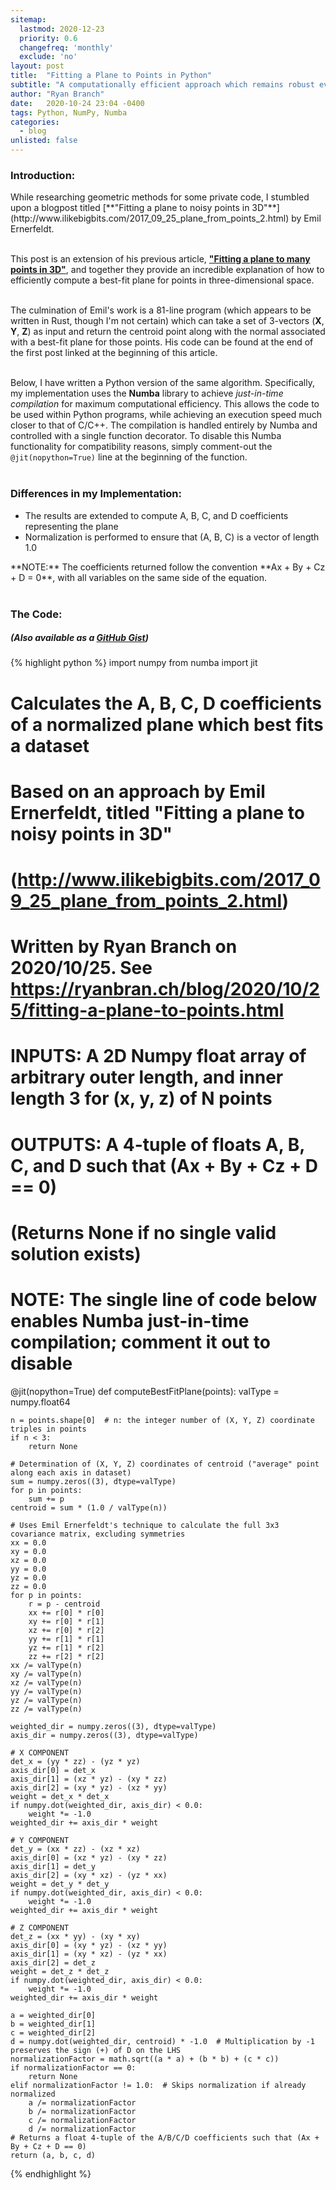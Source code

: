 ```yaml
---
sitemap:
  lastmod: 2020-12-23
  priority: 0.6
  changefreq: 'monthly'
  exclude: 'no'
layout: post
title:  "Fitting a Plane to Points in Python"
subtitle: "A computationally efficient approach which remains robust even with noisy inputs"
author: "Ryan Branch"
date:   2020-10-24 23:04 -0400
tags: Python, NumPy, Numba
categories:
  - blog
unlisted: false
---
```


<h3><strong>Introduction:</strong></h3>
While researching geometric methods for some private code, I stumbled upon a blogpost titled [**"Fitting a plane to noisy points in 3D"**](http://www.ilikebigbits.com/2017_09_25_plane_from_points_2.html) by Emil Ernerfeldt.
<br />
<br />

This post is an extension of his previous article, [**"Fitting a plane to many points in 3D"**](http://www.ilikebigbits.com/2015_03_04_plane_from_points.html), and together they provide an incredible explanation of how to efficiently compute a best-fit plane for points in three-dimensional space.
<br />
<br />

The culmination of Emil's work is a 81-line program (which appears to be written in Rust, though I'm not certain) which can take a set of 3-vectors (**X**, **Y**, **Z**) as input and return the centroid point along with the normal associated with a best-fit plane for those points. His code can be found at the end of the first post linked at the beginning of this article.
<br />
<br />

Below, I have written a Python version of the same algorithm. Specifically, my implementation uses the **Numba** library to achieve *just-in-time compilation* for maximum computational efficiency. This allows the code to be used within Python programs, while achieving an execution speed much closer to that of C/C++. The compilation is handled entirely by Numba and controlled with a single function decorator. To disable this Numba functionality for compatibility reasons, simply comment-out the `@jit(nopython=True)` line at the beginning of the function.
<br />
<br />

<h3><strong>Differences in my Implementation:</strong></h3>
<ul>
    <li>The results are extended to compute A, B, C, and D coefficients representing the plane</li>
    <li>Normalization is performed to ensure that (A, B, C) is a vector of length 1.0</li>
</ul>
**NOTE:** The coefficients returned follow the convention **Ax + By + Cz + D = 0**, with all variables on the same side of the equation.
<br />
<br />

<h3><strong>The Code:</strong></h3>
<h5>(Also available as a <a href="https://gist.github.com/ryanbranch/8aa3f0768c6cb9268296468d63f8f21c">GitHub Gist</a>)</h5>
{% highlight python %}
import numpy
from numba import jit

# Calculates the A, B, C, D coefficients of a normalized plane which best fits a dataset
# Based on an approach by Emil Ernerfeldt, titled "Fitting a plane to noisy points in 3D"
#   (http://www.ilikebigbits.com/2017_09_25_plane_from_points_2.html)
# Written by Ryan Branch on 2020/10/25. See https://ryanbran.ch/blog/2020/10/25/fitting-a-plane-to-points.html
# INPUTS: A 2D Numpy float array of arbitrary outer length, and inner length 3 for (x, y, z) of N points
# OUTPUTS: A 4-tuple of floats A, B, C, and D such that (Ax + By + Cz + D == 0)
#            (Returns None if no single valid solution exists)
# NOTE: The single line of code below enables Numba just-in-time compilation; comment it out to disable
@jit(nopython=True)
def computeBestFitPlane(points):
    valType = numpy.float64
    
    n = points.shape[0]  # n: the integer number of (X, Y, Z) coordinate triples in points
    if n < 3:
        return None
    
    # Determination of (X, Y, Z) coordinates of centroid ("average" point along each axis in dataset)
    sum = numpy.zeros((3), dtype=valType)
    for p in points:
        sum += p
    centroid = sum * (1.0 / valType(n))
    
    # Uses Emil Ernerfeldt's technique to calculate the full 3x3 covariance matrix, excluding symmetries
    xx = 0.0
    xy = 0.0
    xz = 0.0
    yy = 0.0
    yz = 0.0
    zz = 0.0
    for p in points:
        r = p - centroid
        xx += r[0] * r[0]
        xy += r[0] * r[1]
        xz += r[0] * r[2]
        yy += r[1] * r[1]
        yz += r[1] * r[2]
        zz += r[2] * r[2]
    xx /= valType(n)
    xy /= valType(n)
    xz /= valType(n)
    yy /= valType(n)
    yz /= valType(n)
    zz /= valType(n)
    
    weighted_dir = numpy.zeros((3), dtype=valType)
    axis_dir = numpy.zeros((3), dtype=valType)
    
    # X COMPONENT
    det_x = (yy * zz) - (yz * yz)
    axis_dir[0] = det_x
    axis_dir[1] = (xz * yz) - (xy * zz)
    axis_dir[2] = (xy * yz) - (xz * yy)
    weight = det_x * det_x
    if numpy.dot(weighted_dir, axis_dir) < 0.0:
        weight *= -1.0
    weighted_dir += axis_dir * weight
    
    # Y COMPONENT
    det_y = (xx * zz) - (xz * xz)
    axis_dir[0] = (xz * yz) - (xy * zz)
    axis_dir[1] = det_y
    axis_dir[2] = (xy * xz) - (yz * xx)
    weight = det_y * det_y
    if numpy.dot(weighted_dir, axis_dir) < 0.0:
        weight *= -1.0
    weighted_dir += axis_dir * weight
    
    # Z COMPONENT
    det_z = (xx * yy) - (xy * xy)
    axis_dir[0] = (xy * yz) - (xz * yy)
    axis_dir[1] = (xy * xz) - (yz * xx)
    axis_dir[2] = det_z
    weight = det_z * det_z
    if numpy.dot(weighted_dir, axis_dir) < 0.0:
        weight *= -1.0
    weighted_dir += axis_dir * weight
    
    a = weighted_dir[0]
    b = weighted_dir[1]
    c = weighted_dir[2]
    d = numpy.dot(weighted_dir, centroid) * -1.0  # Multiplication by -1 preserves the sign (+) of D on the LHS
    normalizationFactor = math.sqrt((a * a) + (b * b) + (c * c))
    if normalizationFactor == 0:
        return None
    elif normalizationFactor != 1.0:  # Skips normalization if already normalized
        a /= normalizationFactor
        b /= normalizationFactor
        c /= normalizationFactor
        d /= normalizationFactor
    # Returns a float 4-tuple of the A/B/C/D coefficients such that (Ax + By + Cz + D == 0)
    return (a, b, c, d)

{% endhighlight %}

